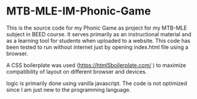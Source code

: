 # MTB-MLE-IM-Phonic-Game
This is the source code for my Phonic Game as project for my MTB-MLE subject in BEED course. It serves primarily as an instructional material and as a learning tool for students when uploaded to a website. This code has been tested to run without internet just by opening index.html file using a browser. 

A CSS boilerplate was used (https://html5boilerplate.com/ ) to maximize compatibility of layout on different browser and devices. 

logic is primarily done using vanilla javascript. The code is not optimized since I am just new to the programming language.


